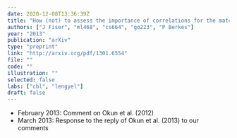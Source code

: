 ```yaml
---
date: 2020-12-08T13:36:39Z
title: "How (not) to assess the importance of correlations for the matching of spontaneous and evoked activity"
authors: ["J Fiser", "ml468", "cs664", "go223", "P Berkes"]
year: "2013"
publication: "arXiv"
type: "preprint"
link: "http://arxiv.org/pdf/1301.6554"
file: ""
code: ""
illustration: ""
selected: false
labs: ["cbl", "lengyel"]
draft: false
---
```


<!-- Abstract here please (you can use Markdown) -->

- February 2013: Comment on Okun et al. (2012)
- March 2013: Response to the reply of Okun et al. (2013) to our comments


